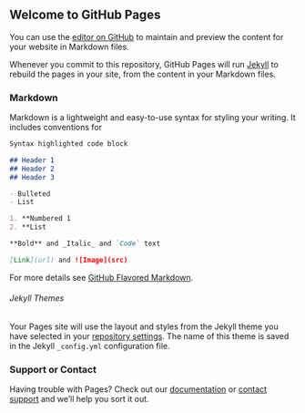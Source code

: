 ## Welcome to GitHub Pages

You can use the [editor on GitHub](https://github.com/Emass3/Emass3.github.io/edit/master/README.md) to maintain and preview the content for your website in Markdown files.

Whenever you commit to this repository, GitHub Pages will run [Jekyll](https://jekyllrb.com/) to rebuild the pages in your site, from the content in your Markdown files.

### Markdown

Markdown is a lightweight and easy-to-use syntax for styling your writing. It includes conventions for

```markdown
Syntax highlighted code block

## Header 1
## Header 2
## Header 3

- Bulleted
- List

1. **Numbered 1
2. **List

**Bold** and _Italic_ and `Code` text

[Link](url) and ![Image](src)
```

For more details see [GitHub Flavored Markdown](https://guides.github.com/features/mastering-markdown/).

###### *Jekyll Themes*

Your Pages site will use the layout and styles from the Jekyll theme you have selected in your [repository settings](https://github.com/Emass3/Emass3.github.io/settings). The name of this theme is saved in the Jekyll `_config.yml` configuration file.

### Support or Contact

Having trouble with Pages? Check out our [documentation](https://help.github.com/categories/github-pages-basics/) or [contact support](https://github.com/contact) and we’ll help you sort it out.
